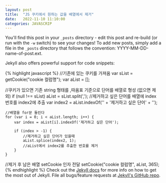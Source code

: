 ```yaml
---
layout: post
title:  "JS 쿠키에서 원하는 값을 배열에서 제거"
date:   2022-11-10 11:10:00
categories: JAVASCRIP
---
```


You'll find this post in your `_posts` directory - edit this post and re-build (or run with the `-w` switch) to see your changes!
To add new posts, simply add a file in the `_posts` directory that follows the convention: YYYY-MM-DD-name-of-post.ext.

Jekyll also offers powerful support for code snippets:

{% highlight javascript %}
//기존에 있는 쿠키를 가져옴
var sList = getCookie("cookie 컬럼명");
var aList = [];

//쿠키가 있으면 기존 string 형태를 ,따옴표 기준으로 단어를 배열로 형성 (없으면 제외)
  if (null !== sList) aList = sList.split(',');
    //제거하고 싶은 단어를 배열에 index 번호를 index2에 추출
    var index2 = aList.indexOf('' + '제거하고 싶은 단어' + '');
    
    //배열을 for문 돌린다
    for (var i = 0; i < aList.length; i++) {
        var index = aList[i].indexOf('제거하고 싶은 단어');
        
        if (index > -1) {
            //제거하고 싶은 단어가 있을때
            aList.splice(index2, 1);
            //aList에서 index2를 추출한 번호를 제거
        }
    }
//제거 후 남은 배열 setCookie 인자 전달
setCookie("cookie 컬럼명", aList, 365);
{% endhighlight %}
Check out the [Jekyll docs][jekyll] for more info on how to get the most out of Jekyll. File all bugs/feature requests at [Jekyll's GitHub repo][jekyll-gh].

[jekyll-gh]: https://github.com/mojombo/jekyll
[jekyll]:    http://jekyllrb.com
